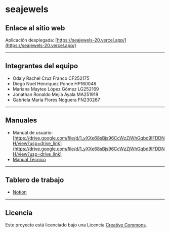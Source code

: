 # seajewels
## Enlace al sitio web 

Aplicación desplegada: [https://seajewels-20.vercel.app/](https://seajewels-20.vercel.app/)

---

## Integrantes del equipo

- Odaly Rachel Cruz Franco CF252175
- Diego Noel Henríquez Ponce HP160046
- Mariana Maytee López Gómez LG252169
- Jonathan Ronaldo Mejía Ayala MA251918
- Gabriela María Flores Noguera FN230267

---

## Manuales

- Manual de usuario: [https://drive.google.com/file/d/1_yXXe68sBjs96CcWzZjWhGqbd9lFDDNH/view?usp=drive_link](https://drive.google.com/file/d/1_yXXe68sBjs96CcWzZjWhGqbd9lFDDNH/view?usp=drive_link)
- [Manual Técnico](URL_DEL_MANUAL_TECNICO)

---

## Tablero de trabajo

- [Notion](https://nice-country-402.notion.site/1fed6ae09ac18077989ff96694472fd7?v=1fed6ae09ac18106bbce000c1ce7a720)

---

## Licencia

Este proyecto está licenciado bajo una Licencia [Creative Commons](https://creativecommons.org/licenses/).
